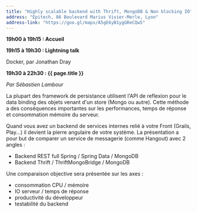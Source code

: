 ```yaml
---
title: "Highly scalable backend with Thrift, MongoDB & Non blocking IO"
address: "Epitech, 86 Boulevard Marius Vivier-Merle, Lyon"
address-link: "https://goo.gl/maps/A5gE6yB1ygGReCQw5"
---
```


**19h00 à 19h15 : Accueil**

**19h15 à 19h30 : Lightning talk**

Docker, par Jonathan Dray

**19h30 à 22h30 : {{ page.title }}**

*Par Sébastien Lambour*

La plupart des framework de persistance utilisent l'API de reflexion pour le data binding des objets venant d'un store (Mongo ou autre).
Cette méthode a des conséquences importantes sur les performances, temps de réponse et consommation mémoire du serveur.

Quand vous avez un backend de services internes relié à votre Front (Grails, Play...) il devient la pierre angulaire de votre système.
La présentation a pour but de comparer un service de messagerie (comme Hangout) avec 2 angles :
* Backend REST full Spring / Spring Data / MongoDB
* Backend Thrift /  ThriftMongoBridge / MongoDB

Une comparaison objective sera présentée sur les axes :
* consommation CPU / mémoire
* IO serveur / temps de réponse
* productivité du développeur
* testabilité du backend